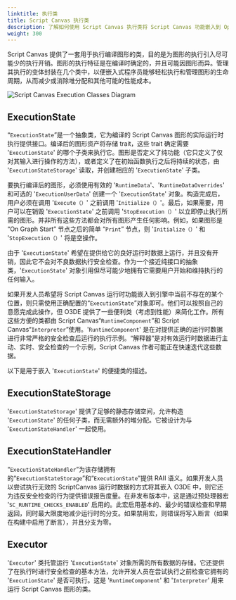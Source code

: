 ```yaml
---
linktitle: 执行类
title: Script Canvas 执行类
description: 了解如何使用 Script Canvas 执行类将 Script Canvas 功能嵌入到 Open 3D Engine （O3DE） 中。
weight: 300
---
```


Script Canvas 提供了一套用于执行编译图形的类，目的是为图形的执行引入尽可能少的执行开销。图形的执行特征是在编译时确定的，并且可能因图形而异。管理其执行的变体封装在几个类中，以便嵌入式程序员能够轻松执行和管理图形的生命周期，从而减少或消除堆分配和其他可能的性能成本。


![Script Canvas Execution Classes Diagram](/images/user-guide/scripting/script-canvas/script-canvas-execution-classes-uml.png)

## ExecutionState

“`ExecutionState`”是一个抽象类，它为编译的 Script Canvas 图形的实际运行时执行提供接口。编译后的图形资产将存储 trait，这些 trait 确定需要 '`ExecutionState`' 的哪个子类来执行它。图形是否定义了纯功能（它只定义了仅对其输入进行操作的方法），或者定义了在初始函数执行之后将持续的状态，由 '`ExecutionStateStorage`' 读取，并创建相应的 '`ExecutionState`' 子类。

要执行编译后的图形，必须使用有效的 '`RuntimeData`'、'`RuntimeDataOverrides`' 和可选的 '`ExecutionUserData`' 创建一个 '`ExecutionState`' 对象。构造完成后，用户必须在调用 '`Execute（）`' 之前调用 '`Initialize（）`'。最后，如果需要，用户可以在销毁 '`ExecutionState`' 之前调用 '`StopExecution（）`' 以立即停止执行所需的图形。并非所有这些方法都会对所有图形产生任何影响。例如，如果图形是 “On Graph Start” 节点之后的简单 “`Print`” 节点，则 '`Initialize（）`' 和 '`StopExecution（）`' 将是空操作。

由于 '`ExecutionState`' 希望在提供给它的良好运行时数据上运行，并且没有开销，因此它不会对不良数据执行安全检查。作为一个接近纯接口的抽象类，'`ExecutionState`' 对象引用但尽可能少地拥有它需要用户开始和维持执行的任何输入。

如果开发人员希望将 Script Canvas 运行时功能嵌入到引擎中当前不存在的某个位置，则只需使用正确配置的“`ExecutionState`”对象即可。他们可以按照自己的意愿完成此操作，但 O3DE 提供了一些便利类（考虑到性能）来简化工作。所有这些方便的类都由 Script Canvas“`RuntimeComponent`”和 Script Canvas“`Interpreter`”使用。'`RuntimeComponent`' 是在对提供正确的运行时数据进行非常严格的安全检查后运行的执行示例。“解释器”是对有效运行时数据进行主动、实时、安全检查的一个示例，Script Canvas 作者可能正在快速迭代这些数据。

以下是用于嵌入 '`ExecutionState`' 的便捷类的描述。

## ExecutionStateStorage

'`ExecutionStateStorage`' 提供了足够的静态存储空间，允许构造 '`ExecutionState`' 的任何子类，而无需额外的堆分配。它被设计为与 '`ExecutionStateHandler`' 一起使用。

## ExecutionStateHandler

“`ExecutionStateHandler`”为该存储拥有的“`ExecutionStateStorage`”和“`ExecutionState`”提供 RAII 语义。如果开发人员以尝试执行无效的 ScriptCanvas 运行时数据的方式将其嵌入 O3DE 中，则它还为违反安全检查的行为提供错误报告度量。在非发布版本中，这是通过预处理器宏 '`SC_RUNTIME_CHECKS_ENABLED`' 启用的。此宏启用基本的、最少的错误检查和早期返回，同时最大限度地减少运行时的分支。如果禁用宏，则错误将写入断言（如果在构建中启用了断言），并且分支为零。

## Executor

'`Executor`' 类托管运行 '`ExecutionState`' 对象所需的所有数据的存储。它还提供了在执行时进行安全检查的基本方法，允许开发人员在尝试执行之前检查它拥有的 '`ExecutionState`' 是否可执行。这是 '`RuntimeComponent`' 和 '`Interpreter`' 用来运行 Script Canvas 图形的类。
